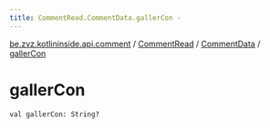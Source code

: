 ```yaml
---
title: CommentRead.CommentData.gallerCon - 
---
```


[be.zvz.kotlininside.api.comment](../../index.html) / [CommentRead](../index.html) / [CommentData](index.html) / [gallerCon](./galler-con.html)

# gallerCon

`val gallerCon: String?`